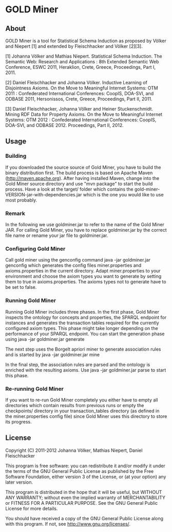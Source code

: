 # GOLD Miner


## About
GOLD Miner is a tool for Statistical Schema Induction as proposed by Völker and Niepert [1] and extended by
Fleischhacker and Völker [2][3].

[1] Johanna Völker and Mathias Niepert. Statistical Schema Induction. The Semantic Web: Research and Applications : 8th Extended Semantic Web Conference, ESWC 2011, Heraklion, Crete, Greece, Proceedings, Part I, 2011.

[2] Daniel Fleischhacker and Johanna Völker. Inductive Learning of Disjointness Axioms. On the Move to Meaningful Internet Systems: OTM 2011 : Confederated International Conferences: CoopIS, DOA-SVI, and ODBASE 2011, Hersonissos, Crete, Greece, Proceedings, Part II, 2011.

[3] Daniel Fleischhacker, Johanna Völker and Heiner Stuckenschmidt. Mining RDF Data for Property Axioms. On the Move to Meaningful Internet Systems: OTM 2012 : Confederated International Conferences: CoopIS, DOA-SVI, and ODBASE 2012. Proceedings, Part II, 2012.

## Usage

### Building
If you downloaded the source source of Gold Miner, you have to build the binary distribution first. The build process
is based on Apache Maven (http://maven.apache.org). After having installed Maven, change into the Gold Miner source
directory and use "mvn package" to start the build process. Have a look at the target/ folder which contains the
gold-miner-VERSION-jar-with-dependencies.jar which is the one you would like to use most probably.

### Remark
In the following we use
        goldminer.jar
to refer to the name of the Gold Miner JAR. For calling Gold Miner, you have to replace goldminer.jar by the correct
file name or rename your jar file to goldminer.jar.

### Configuring Gold Miner
Call gold miner using the genconfig command
    java -jar goldminer.jar genconfig
which generates the config files miner.properties and axioms.properties in the current directory.
Adapt miner.properties to your environment and choose the axiom types you want to generate by setting them to true
in axioms.properties. The axioms types not to generate have to be set to false.

### Running Gold Miner
Running Gold Miner includes three phases. In the first phase, Gold Miner inspects the ontology for concepts and
properties, the SPARQL endpoint for instances and generates the transaction tables required for the currently
configured axiom types. This phase might take longer depending on the performance of your SPARQL endpoint. You can
start the generation phase using
    java -jar goldminer.jar generate

The next step uses the Borgelt apriori miner to generate association rules and is started by
    java -jar goldminer.jar mine

In the final step, the association rules are parsed and the ontology is enriched with the resulting axioms. Use
    java -jar goldminer.jar parse
to start this phase.

### Re-running Gold Miner
If you want to re-run Gold Miner completely you either have to empty all directories which contain results from previous
runs or empty the checkpoints/ directory in your transaction_tables directory (as defined in the miner.properties config
file) since Gold Miner uses this directory to store its progress.

## License
Copyright (C) 2011-2012 Johanna Völker, Mathias Niepert, Daniel Fleischhacker

This program is free software: you can redistribute it and/or modify
it under the terms of the GNU General Public License as published by
the Free Software Foundation, either version 3 of the License, or
(at your option) any later version.

This program is distributed in the hope that it will be useful,
but WITHOUT ANY WARRANTY; without even the implied warranty of
MERCHANTABILITY or FITNESS FOR A PARTICULAR PURPOSE.  See the
GNU General Public License for more details.

You should have received a copy of the GNU General Public License
along with this program.  If not, see <http://www.gnu.org/licenses/>.
